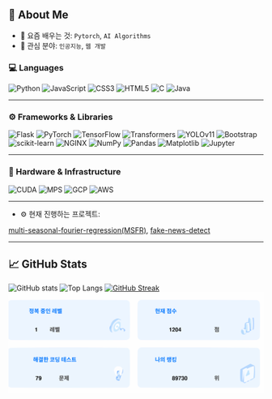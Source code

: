 ## 🧠 About Me

- 🌱 요즘 배우는 것: `Pytorch`, `AI Algorithms` 
- 💼 관심 분야: `인공지능`, `웹 개발`
### 💻 Languages
![Python](https://img.shields.io/badge/Python-3776AB?style=for-the-badge&logo=python&logoColor=white)
![JavaScript](https://img.shields.io/badge/JavaScript-F7DF1E?style=for-the-badge&logo=javascript&logoColor=black)
![CSS3](https://img.shields.io/badge/CSS3-1572B6?style=for-the-badge&logo=css3&logoColor=white)
![HTML5](https://img.shields.io/badge/HTML5-E34F26?style=for-the-badge&logo=html5&logoColor=white)
![C](https://img.shields.io/badge/C-00599C?style=for-the-badge&logo=c&logoColor=white)
![Java](https://img.shields.io/badge/Java-007396?style=for-the-badge&logo=openjdk&logoColor=white)

---

### ⚙️ Frameworks & Libraries
![Flask](https://img.shields.io/badge/flask-%23000.svg?style=for-the-badge&logo=flask&logoColor=white)
![PyTorch](https://img.shields.io/badge/PyTorch-EE4C2C?style=for-the-badge&logo=pytorch&logoColor=white)
![TensorFlow](https://img.shields.io/badge/TensorFlow-FF6F00?style=for-the-badge&logo=tensorflow&logoColor=white)
![Transformers](https://img.shields.io/badge/Transformers-FFBF00?style=for-the-badge&logo=huggingface&logoColor=black)
![YOLOv11](https://img.shields.io/badge/YOLOv11-00FFFF?style=for-the-badge&logo=github&logoColor=black)
![Bootstrap](https://img.shields.io/badge/bootstrap-%238511FA.svg?style=for-the-badge&logo=bootstrap&logoColor=white)
![scikit-learn](https://img.shields.io/badge/scikit--learn-%23F7931E.svg?style=for-the-badge&logo=scikit-learn&logoColor=white)
![NGINX](https://img.shields.io/badge/NGINX-009639?style=for-the-badge&logo=nginx&logoColor=white)
![NumPy](https://img.shields.io/badge/NumPy-013243?style=for-the-badge&logo=numpy&logoColor=white)
![Pandas](https://img.shields.io/badge/Pandas-150458?style=for-the-badge&logo=pandas&logoColor=white)
![Matplotlib](https://img.shields.io/badge/Matplotlib-11557C?style=for-the-badge&logo=matplotlib&logoColor=white)
![Jupyter](https://img.shields.io/badge/Jupyter-F37626?style=for-the-badge&logo=jupyter&logoColor=white)

---

### 🚀 Hardware & Infrastructure
![CUDA](https://img.shields.io/badge/CUDA-76B900?style=for-the-badge&logo=nvidia&logoColor=white)
![MPS](https://img.shields.io/badge/MPS-000000?style=for-the-badge&logo=apple&logoColor=white)
![GCP](https://img.shields.io/badge/Google%20Cloud-4285F4?style=for-the-badge&logo=googlecloud&logoColor=white)
![AWS](https://img.shields.io/badge/AWS-232F3E?style=for-the-badge&logo=amazonaws&logoColor=FF9900)

---
- ⚙️ 현재 진행하는 프로젝트:

[multi-seasonal-fourier-regression(MSFR)](https://github.com/tatatommy6/multi-seasonal-fourier-regression), [fake-news-detect](https://github.com/tatatommy6/fake_news_finder) 

---

## 📈 GitHub Stats

![GitHub stats](https://github-readme-stats.vercel.app/api?username=tatatommy6&hide=contribs,prs&show_icons=true&theme=dark)
![Top Langs](https://github-readme-stats.vercel.app/api/top-langs/?username=tatatommy6&layout=compact&theme=github_dark)
[![GitHub Streak](https://streak-stats.demolab.com?user=tatatommy6&theme=dark)](https://git.io/streak-stats)
![Programmers Badge](https://raw.githubusercontent.com/tatatommy6/Programmers_Badge_Generator/main/result/result.svg)
